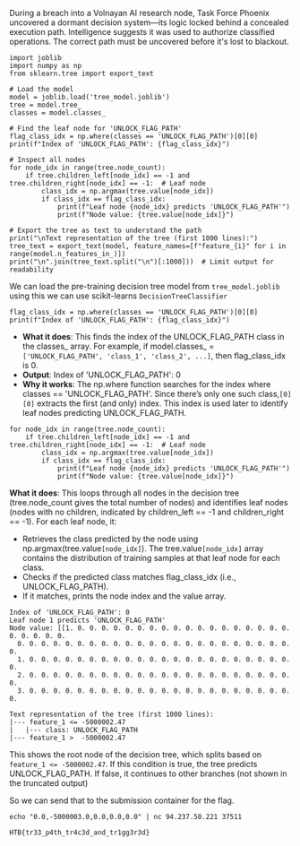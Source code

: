 During a breach into a Volnayan AI research node, Task Force Phoenix uncovered a dormant decision system—its logic locked behind a concealed execution path. Intelligence suggests it was used to authorize classified operations. The correct path must be uncovered before it's lost to blackout.


```
import joblib
import numpy as np
from sklearn.tree import export_text

# Load the model
model = joblib.load('tree_model.joblib')
tree = model.tree_
classes = model.classes_

# Find the leaf node for 'UNLOCK_FLAG_PATH'
flag_class_idx = np.where(classes == 'UNLOCK_FLAG_PATH')[0][0]
print(f"Index of 'UNLOCK_FLAG_PATH': {flag_class_idx}")

# Inspect all nodes
for node_idx in range(tree.node_count):
    if tree.children_left[node_idx] == -1 and tree.children_right[node_idx] == -1:  # Leaf node
        class_idx = np.argmax(tree.value[node_idx])
        if class_idx == flag_class_idx:
            print(f"Leaf node {node_idx} predicts 'UNLOCK_FLAG_PATH'")
            print(f"Node value: {tree.value[node_idx]}")

# Export the tree as text to understand the path
print("\nText representation of the tree (first 1000 lines):")
tree_text = export_text(model, feature_names=[f"feature_{i}" for i in range(model.n_features_in_)])
print("\n".join(tree_text.split("\n")[:1000]))  # Limit output for readability
```

We can load the pre-training decision tree model from `tree_model.joblib` using this we can use scikit-learns `DecisionTreeClassifier`

```
flag_class_idx = np.where(classes == 'UNLOCK_FLAG_PATH')[0][0]
print(f"Index of 'UNLOCK_FLAG_PATH': {flag_class_idx}")
```
- **What it does**: This finds the index of the UNLOCK_FLAG_PATH class in the classes_ array. For example, if model.classes_ = `['UNLOCK_FLAG_PATH', 'class_1', 'class_2', ...]`, then flag_class_idx is 0.
- **Output**: Index of 'UNLOCK_FLAG_PATH': 0
- **Why it works**: The np.where function searches for the index where classes == 'UNLOCK_FLAG_PATH'. Since there’s only one such class,`[0][0]` extracts the first (and only) index. This index is used later to identify leaf nodes predicting UNLOCK_FLAG_PATH.

```
for node_idx in range(tree.node_count):
    if tree.children_left[node_idx] == -1 and tree.children_right[node_idx] == -1:  # Leaf node
        class_idx = np.argmax(tree.value[node_idx])
        if class_idx == flag_class_idx:
            print(f"Leaf node {node_idx} predicts 'UNLOCK_FLAG_PATH'")
            print(f"Node value: {tree.value[node_idx]}")
```

**What it does**: This loops through all nodes in the decision tree (tree.node_count gives the total number of nodes) and identifies leaf nodes (nodes with no children, indicated by children_left == -1 and children_right == -1). For each leaf node, it:
- Retrieves the class predicted by the node using np.argmax(tree.value`[node_idx]`). The tree.value`[node_idx]` array contains the distribution of training samples at that leaf node for each class.
- Checks if the predicted class matches flag_class_idx (i.e., UNLOCK_FLAG_PATH).
- If it matches, prints the node index and the value array.

```
Index of 'UNLOCK_FLAG_PATH': 0
Leaf node 1 predicts 'UNLOCK_FLAG_PATH'
Node value: [[1. 0. 0. 0. 0. 0. 0. 0. 0. 0. 0. 0. 0. 0. 0. 0. 0. 0. 0. 0. 0. 0. 0. 0.
  0. 0. 0. 0. 0. 0. 0. 0. 0. 0. 0. 0. 0. 0. 0. 0. 0. 0. 0. 0. 0. 0. 0. 0.
  1. 0. 0. 0. 0. 0. 0. 0. 0. 0. 0. 0. 0. 0. 0. 0. 0. 0. 0. 0. 0. 0. 0. 0.
  2. 0. 0. 0. 0. 0. 0. 0. 0. 0. 0. 0. 0. 0. 0. 0. 0. 0. 0. 0. 0. 0. 0. 0.
  3. 0. 0. 0. 0. 0. 0. 0. 0. 0. 0. 0. 0. 0. 0. 0. 0. 0. 0. 0. 0. 0. 0. 0.

Text representation of the tree (first 1000 lines):
|--- feature_1 <= -5000002.47
|   |--- class: UNLOCK_FLAG_PATH
|--- feature_1 >  -5000002.47

```

This shows the root node of the decision tree, which splits based on `feature_1 <= -5000002.47`. If this condition is true, the tree predicts UNLOCK_FLAG_PATH. If false, it continues to other branches (not shown in the truncated output)


So we can send that to the submission container for the flag.

```
echo "0.0,-5000003.0,0.0,0.0,0.0" | nc 94.237.50.221 37511
```

```
HTB{tr33_p4th_tr4c3d_and_tr1gg3r3d}
```
